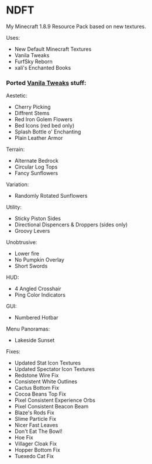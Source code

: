 # NDFT

My Minecraft 1.8.9 Resource Pack based on new textures.

Uses:

- New Default Minecraft Textures
- Vanila Tweaks
- FurfSky Reborn
- xali's Enchanted Books

### Ported [Vanila Tweaks](https://vanillatweaks.net/picker/resource-packs/) stuff:

Aestetic:

- Cherry Picking
- Diffrent Stems
- Red Iron Golem Flowers
- Bed Icons (red bed only)
- Splash Bottle o' Enchanting
- Plain Leather Armor

Terrain:

- Alternate Bedrock
- Circular Log Tops
- Fancy Sunflowers

Variation:

- Randomly Rotated Sunflowers

Utility:

- Sticky Piston Sides
- Directional Dispencers & Droppers (sides only)
- Groovy Levers

Unobtrusive:

- Lower fire
- No Pumpkin Overlay
- Short Swords

HUD:

- 4 Angled Crosshair
- Ping Color Indicators

GUI:

- Numbered Hotbar

Menu Panoramas:

- Lakeside Sunset

Fixes:

- Updated Stat Icon Textures
- Updated Spectator Icon Textures
- Redstone Wire Fix
- Consistent White Outlines
- Cactus Bottom Fix
- Cocoa Beans Top Fix
- Pixel Consistent Experience Orbs
- Pixel Consistent Beacon Beam
- Blaze's Rods Fix
- Slime Particle Fix
- Nicer Fast Leaves
- Don't Eat The Bowl!
- Hoe Fix
- Villager Cloak Fix
- Hopper Bottom Fix
- Tuexedo Cat Fix
